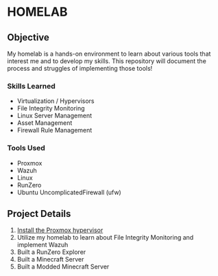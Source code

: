 # HOMELAB

## Objective
My homelab is a hands-on environment to learn about various tools that interest me and to develop my skills. This repository will document the process and struggles of implementing those tools!

### Skills Learned
- Virtualization / Hypervisors
- File Integrity Monitoring
- Linux Server Management
- Asset Management
- Firewall Rule Management

### Tools Used
- Proxmox
- Wazuh
- Linux
- RunZero
- Ubuntu UncomplicatedFirewall (ufw)

## Project Details
1. [Install the Proxmox hypervisor]([https://github.com/joeywilcox/Homelab/blob/e2722215c781c500c003b710ca2bdf4b69b9bb6f/Project-Pages/Virtualization.md](https://github.com/joeywilcox/Homelab/blob/abab6abc2e4faa593754ffe2ee88e5d77f6f85b8/Project-Files/Virtualization.md))
2. Utilize my homelab to learn about File Integrity Monitoring and implement Wazuh
3. Built a RunZero Explorer
4. Built a Minecraft Server
5. Built a Modded Minecraft Server
